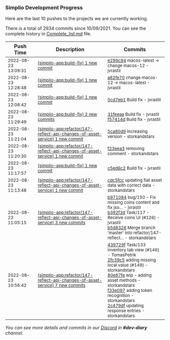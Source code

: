 
### Simplio Development Progress

Here are the last 10 pushes to the projects we are currently working.

There is a total of 2934 commits since 10/09/2021. You can see the complete history in
 [Complete_list.md](Complete_list.md) file.

| Push Time | Description | Commits |
| --- | --- | --- |
| <sub>2022-08-23 13:09:31</sub> | <sub>[[simplio-app:build\-fix] 1 new commit](https://github.com/SimplioOfficial/simplio-app/commit/e299c941eea7dea72160c740fd522b7a0205e87b)</sub> | <sub>[e299c94](https://github.com/SimplioOfficial/simplio-app/commit/e299c941eea7dea72160c740fd522b7a0205e87b) macos-latest -> change macos-12 - jvrastil</sub> |
| <sub>2022-08-23 12:28:48</sub> | <sub>[[simplio-app:build\-fix] 1 new commit](https://github.com/SimplioOfficial/simplio-app/commit/a82fe70e597e661aba387bcfd220a149873895cd)</sub> | <sub>[a82fe70](https://github.com/SimplioOfficial/simplio-app/commit/a82fe70e597e661aba387bcfd220a149873895cd) change macos-12 -> macos-latest - jvrastil</sub> |
| <sub>2022-08-23 12:08:42</sub> | <sub>[[simplio-app:build\-fix] 1 new commit](https://github.com/SimplioOfficial/simplio-app/commit/0cd7eb11df3b5483d9ac65cefa8636293c9ed042)</sub> | <sub>[0cd7eb1](https://github.com/SimplioOfficial/simplio-app/commit/0cd7eb11df3b5483d9ac65cefa8636293c9ed042) Build fix - jvrastil</sub> |
| <sub>2022-08-23 11:29:49</sub> | <sub>[[simplio-app:build\-fix] 2 new commits](https://github.com/SimplioOfficial/simplio-app/compare/c5ed6c243469...f57414dadd37)</sub> | <sub>[31feeaa](https://github.com/SimplioOfficial/simplio-app/commit/31feeaa5452c084e8e83e0bd78d88f4ac8396544) Build fix - jvrastil<br>[f57414d](https://github.com/SimplioOfficial/simplio-app/commit/f57414dadd37aabb620725a252188feda9909b95) Build fix - jvrastil</sub> |
| <sub>2022-08-23 11:21:04</sub> | <sub>[[simplio-app:refactor/147\-reflect\-api\-changes\-of\-asset\-service] 1 new commit](https://github.com/SimplioOfficial/simplio-app/commit/5ca80d9a3c7d3cde526d1559d1ac2f93b0946711)</sub> | <sub>[5ca80d9](https://github.com/SimplioOfficial/simplio-app/commit/5ca80d9a3c7d3cde526d1559d1ac2f93b0946711) increasing version - storkandstars</sub> |
| <sub>2022-08-23 11:20:30</sub> | <sub>[[simplio-app:refactor/147\-reflect\-api\-changes\-of\-asset\-service] 1 new commit](https://github.com/SimplioOfficial/simplio-app/commit/f23eea371b2f4b6a0f7bcd92dbc5661214c5051f)</sub> | <sub>[f23eea3](https://github.com/SimplioOfficial/simplio-app/commit/f23eea371b2f4b6a0f7bcd92dbc5661214c5051f) removing comment - storkandstars</sub> |
| <sub>2022-08-23 11:17:57</sub> | <sub>[[simplio-app:build\-fix] 1 new commit](https://github.com/SimplioOfficial/simplio-app/commit/c5ed6c243469938b18727fb79512cc32fa317d36)</sub> | <sub>[c5ed6c2](https://github.com/SimplioOfficial/simplio-app/commit/c5ed6c243469938b18727fb79512cc32fa317d36) Build fix - jvrastil</sub> |
| <sub>2022-08-23 11:13:48</sub> | <sub>[[simplio-app:refactor/147\-reflect\-api\-changes\-of\-asset\-service] 1 new commit](https://github.com/SimplioOfficial/simplio-app/commit/cdc5fccecc8e937e3f27d9f98448f7bdf5da685d)</sub> | <sub>[cdc5fcc](https://github.com/SimplioOfficial/simplio-app/commit/cdc5fccecc8e937e3f27d9f98448f7bdf5da685d) updating fiat asset data with correct data - storkandstars</sub> |
| <sub>2022-08-23 11:05:15</sub> | <sub>[[simplio-app:refactor/147\-reflect\-api\-changes\-of\-asset\-service] 3 new commits](https://github.com/SimplioOfficial/simplio-app/compare/322a0841dcf7...b5d8326107e2)</sub> | <sub>[b971084](https://github.com/SimplioOfficial/simplio-app/commit/b971084c80298baac8a365640de806ab23566e73) bug/150 - Fix missing coins content and fix jso... - jvrastil<br>[b392f3d](https://github.com/SimplioOfficial/simplio-app/commit/b392f3dfda387d872fa63839ae56eb619785a0af) Task/117 - Receive coins UI (#126) - jvrastil<br>[b5d8326](https://github.com/SimplioOfficial/simplio-app/commit/b5d8326107e272407d9396b97a4ec3d25e1c4cc7) Merge branch 'master' into refactor/147-reflect... - storkandstars</sub> |
| <sub>2022-08-23 10:56:42</sub> | <sub>[[simplio-app:refactor/147\-reflect\-api\-changes\-of\-asset\-service] 7 new commits](https://github.com/SimplioOfficial/simplio-app/compare/4c3661ffbcb9...322a0841dcf7)</sub> | <sub>[439729f](https://github.com/SimplioOfficial/simplio-app/commit/439729fce79dd63993bf4a73931c19975b3aac18) Task/133 inventory tab view (#146) - TomasPetrik<br>[2fc39c5](https://github.com/SimplioOfficial/simplio-app/commit/2fc39c5c1aa476b65d2108a6f8a2536ac402e821) adding missing local value (#149) - storkandstars<br>[80e87fe](https://github.com/SimplioOfficial/simplio-app/commit/80e87feea8cf76aed9389af1161b3333735335a2) wip - adding asset methods - storkandstars<br>[f33e097](https://github.com/SimplioOfficial/simplio-app/commit/f33e097bee172889d5bdb7439e4c27ea6d578b2e) adding token recognition - storkandstars<br>[2c479df](https://github.com/SimplioOfficial/simplio-app/commit/2c479dfd56f94cb318bbf125e12bfe18438e690b) updating response entries - storkandstars</sub> |

_You can see more details and commits in our [Discord](https://discord.gg/aKhjuwZmdP) in **#dev-diary** channel._
